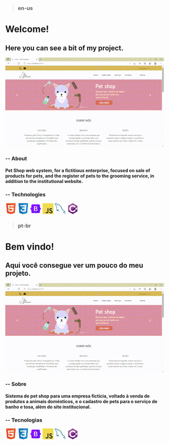 > ### en-us

# Welcome!

## Here you can see a bit of my project.

![](https://github.com/IsaacLouzeiro/petshop-tcc/blob/master/pets-enterprize-gif.gif "Preview")

### -- About

#### Pet Shop web system, for a fictitious enterprise, focused on sale of products for pets, and the register of pets to the grooming service, in addition to the institutional website.

### -- Technologies

<span><img src="https://raw.githubusercontent.com/devicons/devicon/master/icons/html5/html5-original.svg" width="35px" alt="Html 5" title="Html 5" /></span>
<span><img src="https://raw.githubusercontent.com/devicons/devicon/master/icons/css3/css3-original.svg" width="35px" alt="CSS 3" title="CSS 3" /></span>
<span><img src="https://raw.githubusercontent.com/devicons/devicon/master/icons/bootstrap/bootstrap-original.svg" width="35px" alt="Bootstrap" title="Bootstrap" /></span>
<span><img src="https://raw.githubusercontent.com/devicons/devicon/master/icons/javascript/javascript-original.svg" width="35px" alt="Javascript" title="Javascript"/></span>
<span><img src="https://raw.githubusercontent.com/devicons/devicon/master/icons/mysql/mysql-original.svg" width="35px" alt="MySQL" title="MySQL" /></span>
<span><img src="https://raw.githubusercontent.com/devicons/devicon/master/icons/csharp/csharp-original.svg" width="35px" alt="Asp.Net" title="Asp.Net" /></span>


> ### pt-br

# Bem vindo!

## Aqui você consegue ver um pouco do meu projeto.

![](https://github.com/IsaacLouzeiro/petshop-tcc/blob/master/pets-enterprize-gif.gif "Pré-visualização")

### -- Sobre

#### Sistema de pet shop para uma empresa fictícia, voltado à venda de produtos a animais domésticos, e o cadastro de pets para o serviço de banho e tosa, além do site institucional.

### -- Tecnologias

<span><img src="https://raw.githubusercontent.com/devicons/devicon/master/icons/html5/html5-original.svg" width="35px" alt="Html 5" title="Html 5" /></span>
<span><img src="https://raw.githubusercontent.com/devicons/devicon/master/icons/css3/css3-original.svg" width="35px" alt="CSS 3" title="CSS 3" /></span>
<span><img src="https://raw.githubusercontent.com/devicons/devicon/master/icons/bootstrap/bootstrap-original.svg" width="35px" alt="Bootstrap" title="Bootstrap" /></span>
<span><img src="https://raw.githubusercontent.com/devicons/devicon/master/icons/javascript/javascript-original.svg" width="35px" alt="Javascript" title="Javascript"/></span>
<span><img src="https://raw.githubusercontent.com/devicons/devicon/master/icons/mysql/mysql-original.svg" width="35px" alt="MySQL" title="MySQL" /></span>
<span><img src="https://raw.githubusercontent.com/devicons/devicon/master/icons/csharp/csharp-original.svg" width="35px" alt="Asp.Net" title="Asp.Net" /></span>
